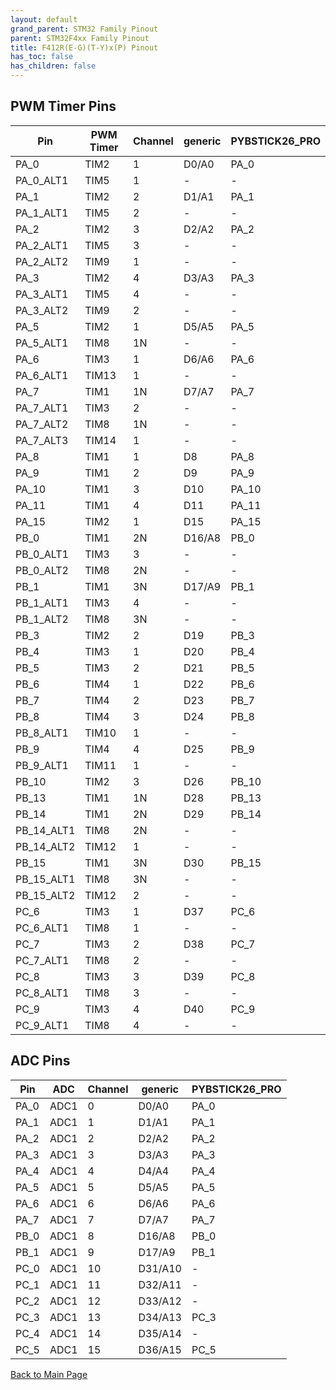 ```yaml
---
layout: default
grand_parent: STM32 Family Pinout
parent: STM32F4xx Family Pinout
title: F412R(E-G)(T-Y)x(P) Pinout
has_toc: false
has_children: false
---
```


## PWM Timer Pins

| Pin | PWM Timer | Channel | generic | PYBSTICK26_PRO |
| --- | --- | --- | --- | --- |
| PA_0 | TIM2 | 1 | D0/A0 | PA_0 |
| PA_0_ALT1 | TIM5 | 1 | - | - |
| PA_1 | TIM2 | 2 | D1/A1 | PA_1 |
| PA_1_ALT1 | TIM5 | 2 | - | - |
| PA_2 | TIM2 | 3 | D2/A2 | PA_2 |
| PA_2_ALT1 | TIM5 | 3 | - | - |
| PA_2_ALT2 | TIM9 | 1 | - | - |
| PA_3 | TIM2 | 4 | D3/A3 | PA_3 |
| PA_3_ALT1 | TIM5 | 4 | - | - |
| PA_3_ALT2 | TIM9 | 2 | - | - |
| PA_5 | TIM2 | 1 | D5/A5 | PA_5 |
| PA_5_ALT1 | TIM8 | 1N | - | - |
| PA_6 | TIM3 | 1 | D6/A6 | PA_6 |
| PA_6_ALT1 | TIM13 | 1 | - | - |
| PA_7 | TIM1 | 1N | D7/A7 | PA_7 |
| PA_7_ALT1 | TIM3 | 2 | - | - |
| PA_7_ALT2 | TIM8 | 1N | - | - |
| PA_7_ALT3 | TIM14 | 1 | - | - |
| PA_8 | TIM1 | 1 | D8 | PA_8 |
| PA_9 | TIM1 | 2 | D9 | PA_9 |
| PA_10 | TIM1 | 3 | D10 | PA_10 |
| PA_11 | TIM1 | 4 | D11 | PA_11 |
| PA_15 | TIM2 | 1 | D15 | PA_15 |
| PB_0 | TIM1 | 2N | D16/A8 | PB_0 |
| PB_0_ALT1 | TIM3 | 3 | - | - |
| PB_0_ALT2 | TIM8 | 2N | - | - |
| PB_1 | TIM1 | 3N | D17/A9 | PB_1 |
| PB_1_ALT1 | TIM3 | 4 | - | - |
| PB_1_ALT2 | TIM8 | 3N | - | - |
| PB_3 | TIM2 | 2 | D19 | PB_3 |
| PB_4 | TIM3 | 1 | D20 | PB_4 |
| PB_5 | TIM3 | 2 | D21 | PB_5 |
| PB_6 | TIM4 | 1 | D22 | PB_6 |
| PB_7 | TIM4 | 2 | D23 | PB_7 |
| PB_8 | TIM4 | 3 | D24 | PB_8 |
| PB_8_ALT1 | TIM10 | 1 | - | - |
| PB_9 | TIM4 | 4 | D25 | PB_9 |
| PB_9_ALT1 | TIM11 | 1 | - | - |
| PB_10 | TIM2 | 3 | D26 | PB_10 |
| PB_13 | TIM1 | 1N | D28 | PB_13 |
| PB_14 | TIM1 | 2N | D29 | PB_14 |
| PB_14_ALT1 | TIM8 | 2N | - | - |
| PB_14_ALT2 | TIM12 | 1 | - | - |
| PB_15 | TIM1 | 3N | D30 | PB_15 |
| PB_15_ALT1 | TIM8 | 3N | - | - |
| PB_15_ALT2 | TIM12 | 2 | - | - |
| PC_6 | TIM3 | 1 | D37 | PC_6 |
| PC_6_ALT1 | TIM8 | 1 | - | - |
| PC_7 | TIM3 | 2 | D38 | PC_7 |
| PC_7_ALT1 | TIM8 | 2 | - | - |
| PC_8 | TIM3 | 3 | D39 | PC_8 |
| PC_8_ALT1 | TIM8 | 3 | - | - |
| PC_9 | TIM3 | 4 | D40 | PC_9 |
| PC_9_ALT1 | TIM8 | 4 | - | - |


## ADC Pins

| Pin | ADC | Channel | generic | PYBSTICK26_PRO |
| --- | --- | --- | --- | --- |
| PA_0 | ADC1 | 0 | D0/A0 | PA_0 |
| PA_1 | ADC1 | 1 | D1/A1 | PA_1 |
| PA_2 | ADC1 | 2 | D2/A2 | PA_2 |
| PA_3 | ADC1 | 3 | D3/A3 | PA_3 |
| PA_4 | ADC1 | 4 | D4/A4 | PA_4 |
| PA_5 | ADC1 | 5 | D5/A5 | PA_5 |
| PA_6 | ADC1 | 6 | D6/A6 | PA_6 |
| PA_7 | ADC1 | 7 | D7/A7 | PA_7 |
| PB_0 | ADC1 | 8 | D16/A8 | PB_0 |
| PB_1 | ADC1 | 9 | D17/A9 | PB_1 |
| PC_0 | ADC1 | 10 | D31/A10 | - |
| PC_1 | ADC1 | 11 | D32/A11 | - |
| PC_2 | ADC1 | 12 | D33/A12 | - |
| PC_3 | ADC1 | 13 | D34/A13 | PC_3 |
| PC_4 | ADC1 | 14 | D35/A14 | - |
| PC_5 | ADC1 | 15 | D36/A15 | PC_5 |


[Back to Main Page](../../)